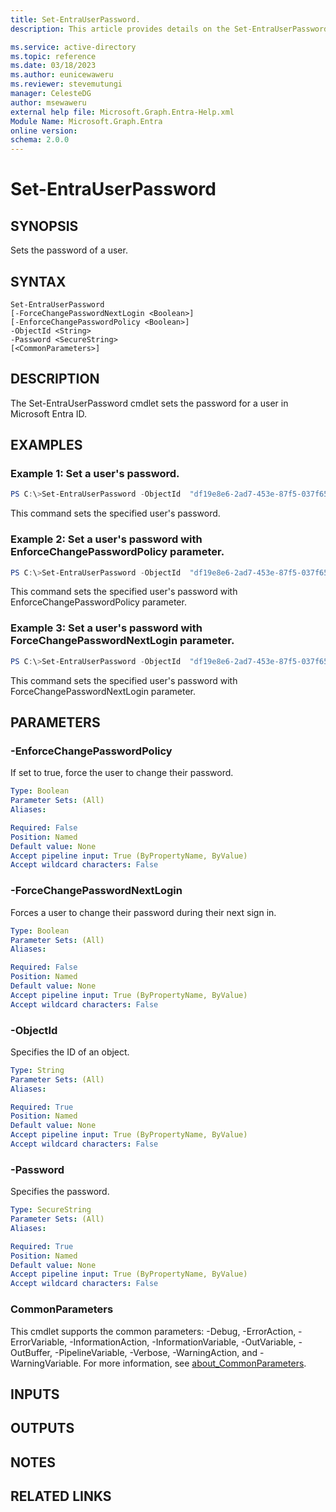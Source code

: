 ```yaml
---
title: Set-EntraUserPassword.
description: This article provides details on the Set-EntraUserPassword command.

ms.service: active-directory
ms.topic: reference
ms.date: 03/18/2023
ms.author: eunicewaweru
ms.reviewer: stevemutungi
manager: CelesteDG
author: msewaweru
external help file: Microsoft.Graph.Entra-Help.xml
Module Name: Microsoft.Graph.Entra
online version:
schema: 2.0.0
---
```


# Set-EntraUserPassword

## SYNOPSIS
Sets the password of a user.

## SYNTAX

```
Set-EntraUserPassword 
[-ForceChangePasswordNextLogin <Boolean>] 
[-EnforceChangePasswordPolicy <Boolean>]
-ObjectId <String> 
-Password <SecureString> 
[<CommonParameters>]
```

## DESCRIPTION
The Set-EntraUserPassword cmdlet sets the password for a user in Microsoft Entra ID.

## EXAMPLES

### Example 1: Set a user's password.

```powershell
PS C:\>Set-EntraUserPassword -ObjectId  "df19e8e6-2ad7-453e-87f5-037f6529ae16" -Password $password
```
This command sets the specified user's password.

### Example 2: Set a user's password with EnforceChangePasswordPolicy parameter.

```powershell
PS C:\>Set-EntraUserPassword -ObjectId  "df19e8e6-2ad7-453e-87f5-037f6529ae16" -Password $password -EnforceChangePasswordPolicy $true
```
This command sets the specified user's password with EnforceChangePasswordPolicy parameter.

### Example 3: Set a user's password with ForceChangePasswordNextLogin parameter.

```powershell
PS C:\>Set-EntraUserPassword -ObjectId  "df19e8e6-2ad7-453e-87f5-037f6529ae16" -Password $password -ForceChangePasswordNextLogin $true
```
This command sets the specified user's password with ForceChangePasswordNextLogin parameter.

## PARAMETERS

### -EnforceChangePasswordPolicy
If set to true, force the user to change their password.

```yaml
Type: Boolean
Parameter Sets: (All)
Aliases:

Required: False
Position: Named
Default value: None
Accept pipeline input: True (ByPropertyName, ByValue)
Accept wildcard characters: False
```

### -ForceChangePasswordNextLogin
Forces a user to change their password during their next sign in.

```yaml
Type: Boolean
Parameter Sets: (All)
Aliases:

Required: False
Position: Named
Default value: None
Accept pipeline input: True (ByPropertyName, ByValue)
Accept wildcard characters: False
```

### -ObjectId
Specifies the ID of an object.

```yaml
Type: String
Parameter Sets: (All)
Aliases:

Required: True
Position: Named
Default value: None
Accept pipeline input: True (ByPropertyName, ByValue)
Accept wildcard characters: False
```

### -Password
Specifies the password.

```yaml
Type: SecureString
Parameter Sets: (All)
Aliases:

Required: True
Position: Named
Default value: None
Accept pipeline input: True (ByPropertyName, ByValue)
Accept wildcard characters: False
```

### CommonParameters
This cmdlet supports the common parameters: -Debug, -ErrorAction, -ErrorVariable, -InformationAction, -InformationVariable, -OutVariable, -OutBuffer, -PipelineVariable, -Verbose, -WarningAction, and -WarningVariable. For more information, see [about_CommonParameters](http://go.microsoft.com/fwlink/?LinkID=113216).

## INPUTS

## OUTPUTS

## NOTES

## RELATED LINKS
